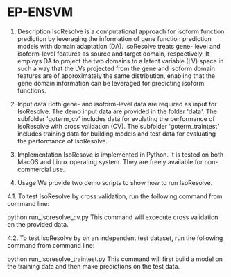 # EP-ENSVM
1. Description
IsoResolve is a computational approach for isoform function prediction by leveraging the information of gene function prediction models with domain adaptation (DA). IsoResolve treats gene- level and isoform-level features as source and target domain, respectively. It employs DA to project the two domains to a latent variable (LV) space in such a way that the LVs projected from the gene and isoform domain features are of approximately the same distribution, enabling that the gene domain information can be leveraged for predicting isoform functions.

2. Input data
Both gene- and isoform-level data are required as input for IsoResolve. The demo input data are provided in the folder 'data'. The subfolder 'goterm_cv' includes data for evulating the performance of IsoResolve with cross validation (CV). The subfolder 'goterm_traintest' includes training data for building models and test data for evaluating the performance of IsoResolve.

3. Implementation
IsoResove is implemented in Python. It is tested on both MacOS and Linux operating system. They are freely available for non-commercial use.

4. Usage
We provide two demo scripts to show how to run IsoResolve.

4.1. To test IsoResolve by cross validation, run the following command from command line:

python run_isoresolve_cv.py
This command will excecute cross validation on the provided data.

4.2. To test IsoResolve by on an independent test dataset, run the following command from command line:

python run_isoresolve_traintest.py
This command will first build a model on the training data and then make predictions on the test data.
